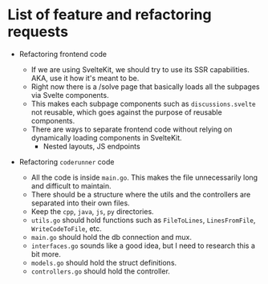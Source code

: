 # List of feature and refactoring requests

- Refactoring frontend code
  - If we are using SvelteKit, we should try to use its SSR capabilities. AKA, use it how it's meant to be.
  - Right now there is a /solve page that basically loads all the subpages via Svelte components.
  - This makes each subpage components such as `discussions.svelte` not reusable, which goes against the purpose of reusable components.
  - There are ways to separate frontend code without relying on dynamically loading components in SvelteKit.
    - Nested layouts, JS endpoints

- Refactoring `coderunner` code
  - All the code is inside `main.go`. This makes the file unnecessarily long and difficult to maintain.
  - There should be a structure where the utils and the controllers are separated into their own files.
  - Keep the `cpp`, `java`, `js`, `py` directories.
  - `utils.go` should hold functions such as `FileToLines`, `LinesFromFile`, `WriteCodeToFile`, etc.
  - `main.go` should hold the db connection and mux.
  - `interfaces.go` sounds like a good idea, but I need to research this a bit more.
  - `models.go` should hold the struct definitions.
  - `controllers.go` should hold the controller.